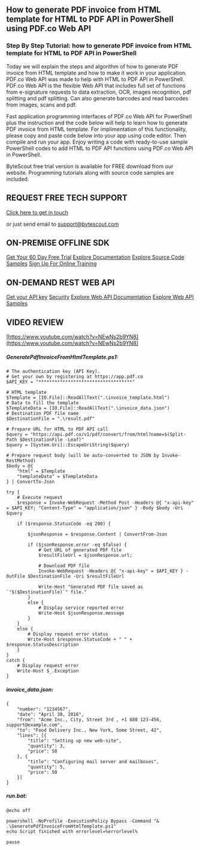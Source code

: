 ## How to generate PDF invoice from HTML template for HTML to PDF API in PowerShell using PDF.co Web API

### Step By Step Tutorial: how to generate PDF invoice from HTML template for HTML to PDF API in PowerShell

Today we will explain the steps and algorithm of how to generate PDF invoice from HTML template and how to make it work in your application. PDF.co Web API was made to help with HTML to PDF API in PowerShell. PDF.co Web API is the flexible Web API that includes full set of functions from e-signature requests to data extraction, OCR, images recognition, pdf splitting and pdf splitting. Can also generate barcodes and read barcodes from images, scans and pdf.

Fast application programming interfaces of PDF.co Web API for PowerShell plus the instruction and the code below will help to learn how to generate PDF invoice from HTML template. For implimentation of this functionality, please copy and paste code below into your app using code editor. Then compile and run your app. Enjoy writing a code with ready-to-use sample PowerShell codes to add HTML to PDF API functions using PDF.co Web API in PowerShell.

ByteScout free trial version is available for FREE download from our website. Programming tutorials along with source code samples are included.

## REQUEST FREE TECH SUPPORT

[Click here to get in touch](https://bytescout.zendesk.com/hc/en-us/requests/new?subject=PDF.co%20Web%20API%20Question)

or just send email to [support@bytescout.com](mailto:support@bytescout.com?subject=PDF.co%20Web%20API%20Question) 

## ON-PREMISE OFFLINE SDK 

[Get Your 60 Day Free Trial](https://bytescout.com/download/web-installer?utm_source=github-readme)
[Explore Documentation](https://bytescout.com/documentation/index.html?utm_source=github-readme)
[Explore Source Code Samples](https://github.com/bytescout/ByteScout-SDK-SourceCode/)
[Sign Up For Online Training](https://academy.bytescout.com/)


## ON-DEMAND REST WEB API

[Get your API key](https://app.pdf.co/signup?utm_source=github-readme)
[Security](https://pdf.co/security)
[Explore Web API Documentation](https://apidocs.pdf.co?utm_source=github-readme)
[Explore Web API Samples](https://github.com/bytescout/ByteScout-SDK-SourceCode/tree/master/PDF.co%20Web%20API)

## VIDEO REVIEW

[https://www.youtube.com/watch?v=NEwNs2b9YN8](https://www.youtube.com/watch?v=NEwNs2b9YN8)




<!-- code block begin -->

##### **GeneratePdfInvoiceFromHtmlTemplate.ps1:**
    
```
# The authentication key (API Key).
# Get your own by registering at https://app.pdf.co
$API_KEY = "***********************************"

# HTML template
$Template = [IO.File]::ReadAllText(".\invoice_template.html")
# Data to fill the template
$TemplateData = [IO.File]::ReadAllText(".\invoice_data.json")
# Destination PDF file name
$DestinationFile = ".\result.pdf"

# Prepare URL for HTML to PDF API call
$query = "https://api.pdf.co/v1/pdf/convert/from/html?name=$(Split-Path $DestinationFile -Leaf)"
$query = [System.Uri]::EscapeUriString($query)

# Prepare request body (will be auto-converted to JSON by Invoke-RestMethod)
$body = @{
    "html" = $Template
    "templateData" = $TemplateData
} | ConvertTo-Json

try {
    # Execute request
    $response = Invoke-WebRequest -Method Post -Headers @{ "x-api-key" = $API_KEY; "Content-Type" = "application/json" } -Body $body -Uri $query

    if ($response.StatusCode -eq 200) {
        
        $jsonResponse = $response.Content | ConvertFrom-Json

        if ($jsonResponse.error -eq $false) {
            # Get URL of generated PDF file
            $resultFileUrl = $jsonResponse.url;
            
            # Download PDF file
            Invoke-WebRequest -Headers @{ "x-api-key" = $API_KEY } -OutFile $DestinationFile -Uri $resultFileUrl

            Write-Host "Generated PDF file saved as `"$($DestinationFile)`" file."
        }
        else {
            # Display service reported error
            Write-Host $jsonResponse.message
        }
    }
    else {
        # Display request error status
        Write-Host $response.StatusCode + " " + $response.StatusDescription
    }
}
catch {
    # Display request error
    Write-Host $_.Exception
}

```

<!-- code block end -->    

<!-- code block begin -->

##### **invoice_data.json:**
    
```
{
    "number": "1234567",
    "date": "April 30, 2016",
    "from": "Acme Inc., City, Street 3rd , +1 888 123-456, support@example.com",
    "to": "Food Delivery Inc., New York, Some Street, 42",
    "lines": [{
        "title": "Setting up new web-site",
        "quantity": 3,
        "price": 50
    }, {
        "title": "Configuring mail server and mailboxes",
        "quantity": 5,
        "price": 50
    }]
}
```

<!-- code block end -->    

<!-- code block begin -->

##### **run.bat:**
    
```
@echo off

powershell -NoProfile -ExecutionPolicy Bypass -Command "& .\GeneratePdfInvoiceFromHtmlTemplate.ps1"
echo Script finished with errorlevel=%errorlevel%

pause
```

<!-- code block end -->
